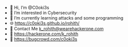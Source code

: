 - 👋 Hi, I’m @C0oki3s
- 👀 I’m interested in Cybersecurity
- 🌱 I’m currently learning attacks and some programming 
- 🌐 https://c0oki3s.github.io/rohith/
- :email: Contact Me k_rohith@wearehackerone.com
- :bug: https://hackerone.com/k_rohith
- :ant: https://bugcrowd.com/c0oki3s
